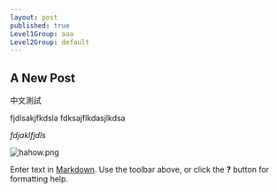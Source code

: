 ```yaml
---
layout: post
published: true
Level1Group: aaa
Level2Group: default
---
```




## A New Post

中文測試

fjdlsakjfkdsla
fdksajflkdasjlkdsa

*fdjaklfjdls*

![hahow.png]({{site.baseurl}}/media/hahow.png)


Enter text in [Markdown](http://daringfireball.net/projects/markdown/). Use the toolbar above, or click the **?** button for formatting help.
